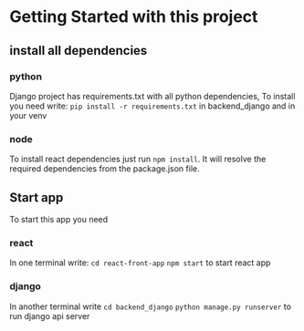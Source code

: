 # Getting Started with this project

## install all dependencies

### python

Django project has requirements.txt with all python dependencies,
To install you need write: `pip install -r requirements.txt` in backend_django and in your venv

### node

To install react dependencies just run `npm install`. It will resolve the required dependencies from the package.json file.

## Start app

To start this app you need

### react

In one terminal write:
`cd react-front-app` 
`npm start` to start react app

### django

In another terminal write
`cd backend_django`
`python manage.py runserver` to run django api server

